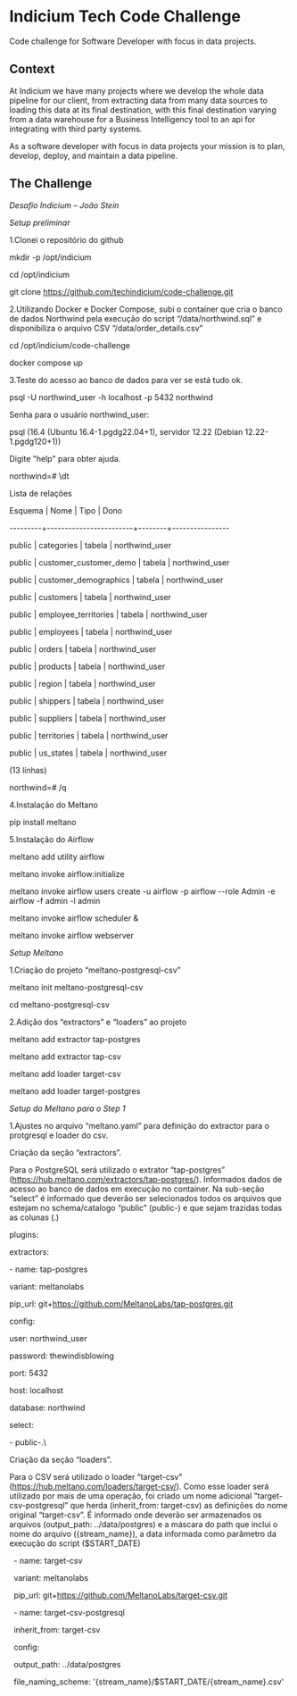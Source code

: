 # Indicium Tech Code Challenge

Code challenge for Software Developer with focus in data projects.


## Context

At Indicium we have many projects where we develop the whole data pipeline for our client, from extracting data from many data sources to loading this data at its final destination, with this final destination varying from a data warehouse for a Business Intelligency tool to an api for integrating with third party systems.

As a software developer with focus in data projects your mission is to plan, develop, deploy, and maintain a data pipeline.


## The Challenge

*Desafio Indicium – João Stein*

*Setup preliminar*

1.Clonei o repositório do github

mkdir -p /opt/indicium

cd /opt/indicium

git clone <https://github.com/techindicium/code-challenge.git>

2.Utilizando Docker e Docker Compose, subi o container que cria o banco de dados Northwind pela execução do script “/data/northwind.sql” e disponibiliza o arquivo CSV “/data/order_details.csv”

cd /opt/indicium/code-challenge

docker compose up

3.Teste do acesso ao banco de dados para ver se está tudo ok.

psql -U northwind_user -h localhost -p 5432 northwind

Senha para o usuário northwind_user:

psql (16.4 (Ubuntu 16.4-1.pgdg22.04+1), servidor 12.22 (Debian 12.22-1.pgdg120+1))

Digite "help" para obter ajuda.

northwind=# \\dt

Lista de relações

Esquema | Nome | Tipo | Dono

\---------+------------------------+--------+----------------

public | categories | tabela | northwind_user

public | customer_customer_demo | tabela | northwind_user

public | customer_demographics | tabela | northwind_user

public | customers | tabela | northwind_user

public | employee_territories | tabela | northwind_user

public | employees | tabela | northwind_user

public | orders | tabela | northwind_user

public | products | tabela | northwind_user

public | region | tabela | northwind_user

public | shippers | tabela | northwind_user

public | suppliers | tabela | northwind_user

public | territories | tabela | northwind_user

public | us_states | tabela | northwind_user

(13 linhas)

northwind=# /q

4.Instalação do Meltano

pip install meltano

5.Instalação do Airflow

meltano add utility airflow

meltano invoke airflow:initialize

meltano invoke airflow users create -u airflow -p airflow --role Admin -e airflow -f admin -l admin

meltano invoke airflow scheduler &

meltano invoke airflow webserver

*Setup Meltano*

1.Criação do projeto “meltano-postgresql-csv”

meltano init meltano-postgresql-csv

cd meltano-postgresql-csv

2.Adição dos “extractors” e “loaders” ao projeto

meltano add extractor tap-postgres

meltano add extractor tap-csv

meltano add loader target-csv

meltano add loader target-postgres

*Setup do Meltano para o Step 1*

1.Ajustes no arquivo “meltano.yaml” para definição do extractor para o protgresql e loader do csv.

Criação da seção “extractors”.

Para o PostgreSQL será utilizado o extrator “tap-postgres” (<https://hub.meltano.com/extractors/tap-postgres/>). Informados dados de acesso ao banco de dados em execução no container. Na sub-seção “select” é informado que deverão ser selecionados todos os arquivos que estejam no schema/catalogo “public” (public-\) e que sejam trazidas todas as colunas (.\)

plugins:

extractors:

\- name: tap-postgres

variant: meltanolabs

pip_url: git+<https://github.com/MeltanoLabs/tap-postgres.git>

config:

user: northwind_user

password: thewindisblowing

port: 5432

host: localhost

database: northwind

select:

\- public-\.\

Criação da seção “loaders”.

Para o CSV será utilizado o loader “target-csv” (<https://hub.meltano.com/loaders/target-csv/>). Como esse loader será utilizado por mais de uma operação, foi criado um nome adicional “target-csv-postgresql” que herda (inherit_from: target-csv) as definições do nome original “target-csv”. É informado onde deverão ser armazenados os arquivos (output_path: ../data/postgres) e a máscara do path que inclui o nome do arquivo ({stream_name}), a data informada como parâmetro da execução do script ($START_DATE)

&nbsp; - name: target-csv

&nbsp;   variant: meltanolabs

&nbsp;   pip_url: git+<https://github.com/MeltanoLabs/target-csv.git>

&nbsp; - name: target-csv-postgresql

&nbsp;   inherit_from: target-csv

&nbsp;   config:

&nbsp;     output_path: ../data/postgres

&nbsp;     file_naming_scheme: '{stream_name}/$START_DATE/{stream_name}.csv'
